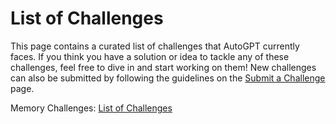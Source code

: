 # List of Challenges

This page contains a curated list of challenges that AutoGPT currently faces. If you think you have a solution or idea to tackle any of these challenges, feel free to dive in and start working on them! New challenges can also be submitted by following the guidelines on the [Submit a Challenge](./submit.md) page.

Memory Challenges: [List of Challenges](memory/introduction.md)
